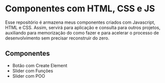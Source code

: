 # Componentes com HTML, CSS e JS

Esse repositório é armazena meus componentes criados com Javascript, HTML e CSS. Assim, servirá para aplicação e consulta para outros projetos, auxiliando para memorização do como fazer e para acelerar o processo de desenvolvimento sem precisar reconstruir do zero.

## Componentes

* Botão com Create Element
* Slider com Funções
* Slider com POO
